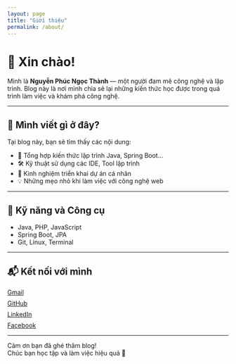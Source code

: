 ```yaml
---
layout: page
title: "Giới thiệu"
permalink: /about/
---
```


# 👋 Xin chào!

Mình là **Nguyễn Phúc Ngọc Thành** — một người đam mê công nghệ và lập trình. Blog này là nơi mình chia sẻ lại những kiến thức học được trong quá trình làm việc và khám phá công nghệ.

---

## 🧠 Mình viết gì ở đây?

Tại blog này, bạn sẽ tìm thấy các nội dung:

<ul>
  <li>📘 Tổng hợp kiến thức lập trình Java, Spring Boot...</li>
  <li>🛠️ Kỹ thuật sử dụng các IDE, Tool lập trình</li>
  <li>🚀 Kinh nghiệm triển khai dự án cá nhân</li>
  <li>💡 Những mẹo nhỏ khi làm việc với công nghệ web</li>
</ul>

---

## 💼 Kỹ năng và Công cụ

<ul>
  <li>Java, PHP, JavaScript</li>
  <li>Spring Boot, JPA</li>
  <li>Git, Linux, Terminal</li>
</ul>

---

## 📬 Kết nối với mình

<ul style="list-style: none; padding-left: 0;">
  <li style="margin-bottom: 8px;">
    <i class="fa-solid fa-envelope"></i>
    <a href="mailto:ngocthanhxs2@gmail.com"> Gmail</a>
  </li>
  <li style="margin-bottom: 8px;">
    <i class="fa-brands fa-github"></i>
    <a href="https://github.com/npngocthanh99" target="_blank"> GitHub</a>
  </li>
  <li style="margin-bottom: 8px;">
    <i class="fa-brands fa-linkedin"></i>
    <a href="https://www.linkedin.com/in/thanhnpn/" target="_blank"> LinkedIn</a>
  </li>
  <li>
    <i class="fa-brands fa-facebook"></i>
    <a href="https://www.facebook.com/NguyenPhucNgocThanh03.01.99/" target="_blank"> Facebook</a>
  </li>
</ul>

---

Cảm ơn bạn đã ghé thăm blog!  
Chúc bạn học tập và làm việc hiệu quả 💪
